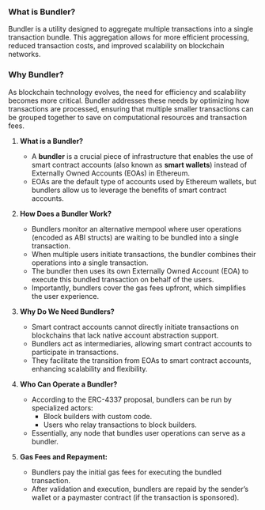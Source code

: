 
### What is Bundler?

Bundler is a utility designed to aggregate multiple transactions into a single transaction bundle. This aggregation allows for more efficient processing, reduced transaction costs, and improved scalability on blockchain networks.

### Why Bundler?

As blockchain technology evolves, the need for efficiency and scalability becomes more critical. Bundler addresses these needs by optimizing how transactions are processed, ensuring that multiple smaller transactions can be grouped together to save on computational resources and transaction fees.


1.  **What is a Bundler?**
    
    -   A  **bundler**  is a crucial piece of infrastructure that enables the use of smart contract accounts (also known as  **smart wallets**) instead of Externally Owned Accounts (EOAs) in Ethereum.
    -   EOAs are the default type of accounts used by Ethereum wallets, but bundlers allow us to leverage the benefits of smart contract accounts.
2.  **How Does a Bundler Work?**
    
    -   Bundlers monitor an alternative mempool where user operations (encoded as ABI structs) are waiting to be bundled into a single transaction.
    -   When multiple users initiate transactions, the bundler combines their operations into a single transaction.
    -   The bundler then uses its own Externally Owned Account (EOA) to execute this bundled transaction on behalf of the users.
    -   Importantly, bundlers cover the gas fees upfront, which simplifies the user experience.
3.  **Why Do We Need Bundlers?**
    
    -   Smart contract accounts cannot directly initiate transactions on blockchains that lack native account abstraction support.
    -   Bundlers act as intermediaries, allowing smart contract accounts to participate in transactions.
    -   They facilitate the transition from EOAs to smart contract accounts, enhancing scalability and flexibility.
4.  **Who Can Operate a Bundler?**
    
    -   According to the ERC-4337 proposal, bundlers can be run by specialized actors:
        -   Block builders with custom code.
        -   Users who relay transactions to block builders.
    -   Essentially, any node that bundles user operations can serve as a bundler.
5.  **Gas Fees and Repayment:**
    
    -   Bundlers pay the initial gas fees for executing the bundled transaction.
    -   After validation and execution, bundlers are repaid by the sender’s wallet or a paymaster contract (if the transaction is sponsored).